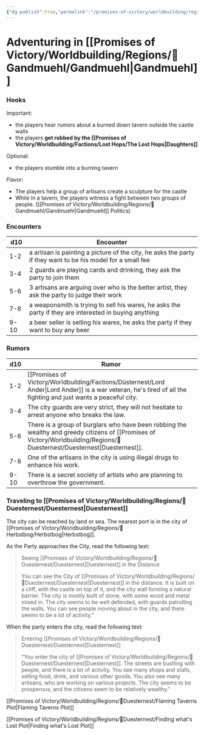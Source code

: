 ```yaml
---
{"dg-publish":true,"permalink":"/promises-of-victory/worldbuilding/regions/duesternest/adventuring-in-duesternest/","title":"Adventuring in Düsternest","noteIcon":"Meta","created":"2023-01-25T02:26:53.566+01:00","updated":"2023-04-10T21:48:21.451+02:00"}
---
```


# Adventuring in [[Promises of Victory/Worldbuilding/Regions/🏰Gandmuehl/Gandmuehl\|Gandmuehl]]

### Hooks

Important:

- the players hear rumors about a burned down tavern outside the castle walls
- the players **get robbed by the [[Promises of Victory/Worldbuilding/Factions/Lost Hops/The Lost Hops\|Daughters]]**

Optional:

- the players stumble into a burning tavern

Flavor:

- The players help a group of artisans create a sculpture for the castle
- While in a tavern, the players witness a fight between two groups of people. ([[Promises of Victory/Worldbuilding/Regions/🏰Gandmuehl/Gandmuehl\|Gandmuehl]] Politics)

### Encounters

| **d10** | **Encounter**                                                                                               |
| - | -- |
| 1-2     | a artisan is painting a picture of the city, he asks the party if they want to be his model for a small fee |
| 3-4     | 2 guards are playing cards and drinking, they ask the party to join them                                    |
| 5-6     | 3 artisans are arguing over who is the better artist, they ask the party to judge their work                |
| 7-8     | a weaponsmith is trying to sell his wares, he asks the party if they are interested in buying anything      |
| 9-10    | a beer seller is selling his wares, he asks the party if they want to buy any beer                          |

### Rumors

| **d10** | **Rumor**                                                                                         |
| - | - |
| 1-2     | [[Promises of Victory/Worldbuilding/Factions/Düsternest/Lord Ander\|Lord Ander]] is a war veteran, he's tired of all the fighting and just wants a peaceful city.       |
| 3-4     | The city guards are very strict, they will not hesitate to arrest anyone who breaks the law.      |
| 5-6     | There is a group of burglars who have been robbing the wealthy and greedy citizens of [[Promises of Victory/Worldbuilding/Regions/🏰Duesternest/Duesternest\|Duesternest]]. |
| 7-8     | One of the artisans in the city is using illegal drugs to enhance his work.                       |
| 9-10    | There is a secret society of artists who are planning to overthrow the government.                |

### Traveling to [[Promises of Victory/Worldbuilding/Regions/🏰Duesternest/Duesternest\|Duesternest]]

The city can be reached by land or sea. The nearest port is in the city of [[Promises of Victory/Worldbuilding/Regions/🏰Herbstbog/Herbstbog\|Herbstbog]].

As the Party approaches the City, read the following text:

>  Seeing [[Promises of Victory/Worldbuilding/Regions/🏰Duesternest/Duesternest\|Duesternest]] in the Distance
>
> You can see the City of [[Promises of Victory/Worldbuilding/Regions/🏰Duesternest/Duesternest\|Duesternest]] in the distance. It is built on a cliff, with the castle on top of it, and the city wall forming a natural barrier.
> The city is mostly built of stone, with some wood and metal mixed in. The city seems to be well defended, with guards patrolling the walls.
> You can see people moving about in the city, and there seems to be a lot of activity."

When the party enters the city, read the following text:

>  Entering [[Promises of Victory/Worldbuilding/Regions/🏰Duesternest/Duesternest\|Duesternest]]
>
> "You enter the city of [[Promises of Victory/Worldbuilding/Regions/🏰Duesternest/Duesternest\|Duesternest]]. The streets are bustling with people, and there is a lot of activity. You see many shops and stalls, selling food, drink, and various other goods.
> You also see many artisans, who are working on various projects. The city seems to be prosperous, and the citizens seem to be relatively wealthy."

[[Promises of Victory/Worldbuilding/Regions/🏰Duesternest/Flaming Taverns Plot\|Flaming Taverns Plot]]

[[Promises of Victory/Worldbuilding/Regions/🏰Duesternest/Finding what's Lost Plot\|Finding what's Lost Plot]]